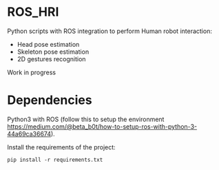 # ROS_HRI
Python scripts with ROS integration to perform Human robot interaction:
- Head pose estimation
- Skeleton pose estimation
- 2D gestures recognition

Work in progress 

# Dependencies
Python3 with ROS (follow this to setup the environment https://medium.com/@beta_b0t/how-to-setup-ros-with-python-3-44a69ca36674).

Install the requirements of the project:
  
	pip install -r requirements.txt
  

